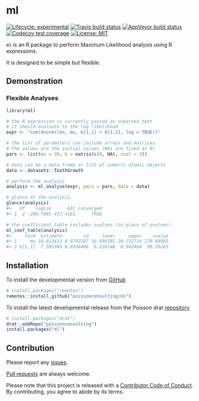 
<!-- README.md is generated from README.Rmd. Please edit that file -->

# ml

<!-- badges: start -->

[![Lifecycle:
experimental](https://img.shields.io/badge/lifecycle-experimental-orange.svg)](https://www.tidyverse.org/lifecycle/#experimental)
[![Travis build
status](https://travis-ci.com/poissonconsulting/ml.svg?branch=master)](https://travis-ci.com/poissonconsulting/ml)
[![AppVeyor build
status](https://ci.appveyor.com/api/projects/status/github/poissonconsulting/ml?branch=master&svg=true)](https://ci.appveyor.com/project/poissonconsulting/ml)
[![Codecov test
coverage](https://codecov.io/gh/poissonconsulting/ml/branch/master/graph/badge.svg)](https://codecov.io/gh/poissonconsulting/ml?branch=master)
[![License:
MIT](https://img.shields.io/badge/License-MIT-green.svg)](https://opensource.org/licenses/MIT)
<!-- [![Tinyverse status](https://tinyverse.netlify.com/badge/ml)](https://CRAN.R-project.org/package=ml) -->
<!-- [![CRAN status](https://www.r-pkg.org/badges/version/ml)](https://cran.r-project.org/package=ml) -->
<!-- ![CRAN downloads](https://cranlogs.r-pkg.org/badges/ml) -->
<!-- badges: end -->

`ml` is an R package to perform Maximum Likelihood analysis using R
expressions.

It is designed to be simple but flexible.

## Demonstration

### Flexible Analyses

``` r
library(ml)

# the R expression is currently passed as unparsed text
# it should evaluate to the log likelihood
expr <- "sum(dnorm(len, mu, b[1,1] + b[1,2], log = TRUE))"

# the list of parameters can include arrays and matrices
# the values are the initial values (NAs are fixed at 0)
pars <- list(mu = 20, b = matrix(c(8, NA), ncol = 2))

# data can be a data.frame or list of numeric atomic objects
data <- datasets::ToothGrowth

# perform the analysis
analysis <- ml_analyse(expr, pars = pars, data = data)

# glance at the analysis
glance(analysis)
#>   df    logLik      AIC converged
#> 1  2 -206.7091 417.4181      TRUE

# the coefficient table includes svalues (in place of pvalues).
ml_coef_table(analysis)
#>     term  estimate        sd     lower     upper    svalue
#> 1     mu 18.813413 0.9792587 16.894101 20.732724 270.84065
#> 2 b[1,1]  7.585305 0.6924406  6.228146  8.942464  90.35263
```

## Installation

<!-- To install the latest release from [CRAN](https://cran.r-project.org) -->

To install the developmental version from
[GitHub](https://github.com/poissonconsulting/ml)

``` r
# install.packages("remotes")
remotes::install_github("poissonconsulting/ml")
```

To install the latest developmental release from the Poisson drat
[repository](https://github.com/poissonconsulting/drat)

``` r
# install.packages("drat")
drat::addRepo("poissonconsulting")
install.packages("ml")
```

## Contribution

Please report any
[issues](https://github.com/poissonconsulting/ml/issues).

[Pull requests](https://github.com/poissonconsulting/ml/pulls) are
always welcome.

Please note that this project is released with a [Contributor Code of
Conduct](https://github.com/poissonconsulting/ml/blob/master/CODE_OF_CONDUCT.md).
By contributing, you agree to abide by its terms.
